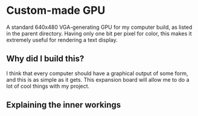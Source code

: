 # Custom-made GPU

A standard 640x480 VGA-generating GPU for my computer build, as listed in the parent directory. Having only one bit per pixel for color, this makes it extremely useful for rendering a text display.

## Why did I build this?
I think that every computer should have a graphical output of some form, and this is as simple as it gets. This expansion board will allow me to do a lot of cool things with my project.

## Explaining the inner workings
